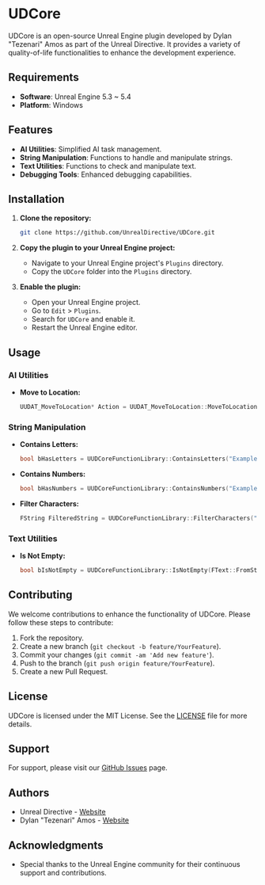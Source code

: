 # UDCore

UDCore is an open-source Unreal Engine plugin developed by Dylan "Tezenari" Amos as part of the Unreal Directive. It provides a variety of quality-of-life functionalities to enhance the development experience.

## Requirements
- **Software**: Unreal Engine 5.3 ~ 5.4
- **Platform**: Windows

## Features

- **AI Utilities**: Simplified AI task management.
- **String Manipulation**: Functions to handle and manipulate strings.
- **Text Utilities**: Functions to check and manipulate text.
- **Debugging Tools**: Enhanced debugging capabilities.

## Installation

1. **Clone the repository:**
   ```sh
   git clone https://github.com/UnrealDirective/UDCore.git
   ```

2. **Copy the plugin to your Unreal Engine project:**
   - Navigate to your Unreal Engine project's `Plugins` directory.
   - Copy the `UDCore` folder into the `Plugins` directory.

3. **Enable the plugin:**
   - Open your Unreal Engine project.
   - Go to `Edit` > `Plugins`.
   - Search for `UDCore` and enable it.
   - Restart the Unreal Engine editor.

## Usage

### AI Utilities

- **Move to Location:**
  ```cpp
  UUDAT_MoveToLocation* Action = UUDAT_MoveToLocation::MoveToLocation(WorldContextObject, Controller, Destination, AcceptanceRadius, bDebugLineTrace);
  ```

### String Manipulation

- **Contains Letters:**
  ```cpp
  bool bHasLetters = UUDCoreFunctionLibrary::ContainsLetters("ExampleString");
  ```

- **Contains Numbers:**
  ```cpp
  bool bHasNumbers = UUDCoreFunctionLibrary::ContainsNumbers("Example123");
  ```

- **Filter Characters:**
  ```cpp
  FString FilteredString = UUDCoreFunctionLibrary::FilterCharacters("Example123!@#", true, true, true, true);
  ```

### Text Utilities

- **Is Not Empty:**
  ```cpp
  bool bIsNotEmpty = UUDCoreFunctionLibrary::IsNotEmpty(FText::FromString("Example"));
  ```

## Contributing

We welcome contributions to enhance the functionality of UDCore. Please follow these steps to contribute:

1. Fork the repository.
2. Create a new branch (`git checkout -b feature/YourFeature`).
3. Commit your changes (`git commit -am 'Add new feature'`).
4. Push to the branch (`git push origin feature/YourFeature`).
5. Create a new Pull Request.

## License

UDCore is licensed under the MIT License. See the [LICENSE](LICENSE) file for more details.

## Support

For support, please visit our [GitHub Issues](https://github.com/UnrealDirective/UDCore/issues) page.

## Authors

- Unreal Directive - [Website](https://unrealdirective.com)
- Dylan "Tezenari" Amos - [Website](https://dylanamos.com)

## Acknowledgments

- Special thanks to the Unreal Engine community for their continuous support and contributions.
